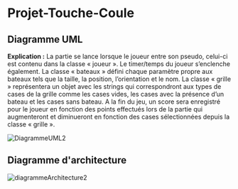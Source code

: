 # Projet-Touche-Coule


## Diagramme UML
__Explication :__
La partie se lance lorsque le joueur entre son pseudo, celui-ci est contenu dans la classe « joueur ». Le timer/temps du joueur s’enclenche également. La classe « bateaux » défini chaque paramètre propre aux bateaux tels que la taille, la position, l’orientation et le nom. 
La classe « grille » représentera un objet avec les strings qui correspondront aux types de cases de la grille comme les cases vides, les cases avec la présence d’un bateau et les cases sans bateau.
A la fin du jeu, un score sera enregistré pour le joueur en fonction des points effectués lors de la partie qui augmenteront et diminueront en fonction des cases sélectionnées depuis la classe « grille ».

![DiagrammeUML2](https://user-images.githubusercontent.com/64017390/99196833-0ef9f180-278f-11eb-9fec-306fe0d3a5ed.jpg)



## Diagramme d'architecture
![diagrammeArchitecture2](https://user-images.githubusercontent.com/64017390/99196836-13bea580-278f-11eb-9324-3646914b6015.jpg)
